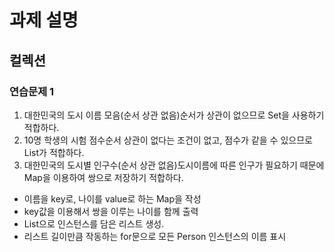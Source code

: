 # 과제 설명

## 컬렉션

### 연습문제 1

1. 대한민국의 도시 이름 모음(순서 상관 없음)순서가 상관이 없으므로 Set을 사용하기 적합하다.
2. 10명 학생의 시험 점수순서 상관이 없다는 조건이 없고, 점수가 같을 수 있으므로 List가 적합하다.
3. 대한민국의 도시별 인구수(순서 상관 없음)도시이름에 따른 인구가 필요하기 때문에 Map을 이용하여 쌍으로 저장하기 적합하다.

- 이름을 key로, 나이를 value로 하는 Map을 작성
- key값을 이용해서 쌍을 이루는 나이를 함께 출력
- List<Person>으로 인스턴스를 담은 리스트 생성.
- 리스트 길이만큼 작동하는 for문으로 모든 Person 인스턴스의 이름 표시